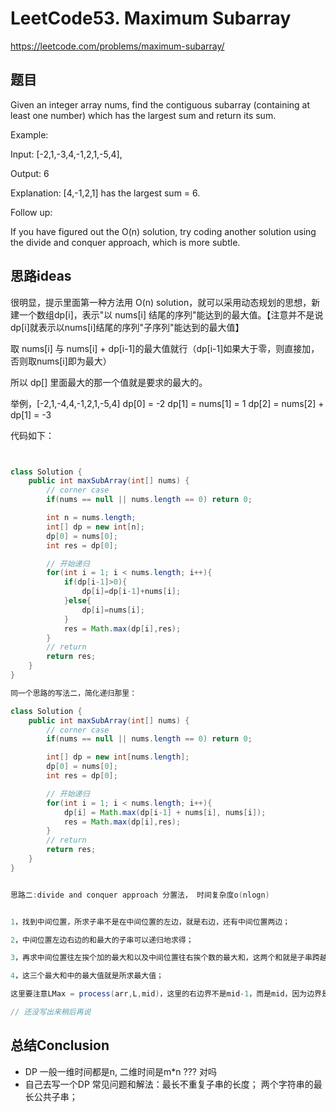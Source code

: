 # LeetCode53. Maximum Subarray

https://leetcode.com/problems/maximum-subarray/

## 题目

Given an integer array nums, find the contiguous subarray (containing at least one number) which has the largest sum and return its sum.

Example:

Input: [-2,1,-3,4,-1,2,1,-5,4],

Output: 6

Explanation: [4,-1,2,1] has the largest sum = 6.

Follow up:

If you have figured out the O(n) solution, try coding another solution using the divide and conquer approach, which is more subtle.





## 思路ideas

很明显，提示里面第一种方法用 O(n) solution，就可以采用动态规划的思想，新建一个数组dp[i]，表示"以 nums[i] 结尾的序列"能达到的最大值。【注意并不是说dp[i]就表示以nums[i]结尾的序列"子序列"能达到的最大值】

取 nums[i] 与 nums[i] + dp[i-1]的最大值就行（dp[i-1]如果大于零，则直接加，否则取nums[i]即为最大）

所以 dp[] 里面最大的那一个值就是要求的最大的。

举例，[-2,1,-4,4,-1,2,1,-5,4]
dp[0] = -2
dp[1] = nums[1] = 1
dp[2] = nums[2] + dp[1] = -3


代码如下：

```java


class Solution {
    public int maxSubArray(int[] nums) {
        // corner case
        if(nums == null || nums.length == 0) return 0;

        int n = nums.length;
        int[] dp = new int[n];
        dp[0] = nums[0];
        int res = dp[0];

        // 开始递归
        for(int i = 1; i < nums.length; i++){
            if(dp[i-1]>0){
                dp[i]=dp[i-1]+nums[i];
            }else{
                dp[i]=nums[i];
            }
            res = Math.max(dp[i],res);
        }
        // return
        return res;
    }
}

同一个思路的写法二，简化递归那里：

class Solution {
    public int maxSubArray(int[] nums) {
        // corner case
        if(nums == null || nums.length == 0) return 0;

        int[] dp = new int[nums.length];
        dp[0] = nums[0];
        int res = dp[0];

        // 开始递归
        for(int i = 1; i < nums.length; i++){
            dp[i] = Math.max(dp[i-1] + nums[i], nums[i]);
            res = Math.max(dp[i],res);
        }
        // return
        return res;
    }
}


思路二:divide and conquer approach 分置法， 时间复杂度o(nlogn)


1，找到中间位置，所求子串不是在中间位置的左边，就是右边，还有中间位置两边；

2，中间位置左边右边的和最大的子串可以递归地求得；

3，再求中间位置往左挨个加的最大和以及中间位置往右挨个数的最大和，这两个和就是子串跨越中间位置时的最大和；

4，这三个最大和中的最大值就是所求最大值；

这里要注意LMax = process(arr,L,mid)，这里的右边界不是mid-1，而是mid，因为边界是L==R的时候返回arr[L]，而且我们计算crossMax的时候包括了arr[mid]，就不需要再加上arr[mid]。

// 还没写出来稍后再说

```


## 总结Conclusion

- DP 一般一维时间都是n, 二维时间是m*n ??? 对吗
- 自己去写一个DP 常见问题和解法：最长不重复子串的长度； 两个字符串的最长公共子串；
